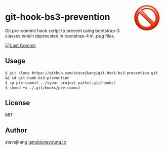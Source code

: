 <a href="https://github.com/stevejkang/git-hook-bs3-prevention"><img src="https://raw.githubusercontent.com/stevejkang/emoji-for-readme/master/emoji/prohibited.png" align="right" width="90" height="90" /></a>

# git-hook-bs3-prevention

  Git pre-commit hook script to prevent using bootstrap-3 classes which deprecated in bootstrap-4 in .pug files.

  [![Last Commit](https://img.shields.io/github/last-commit/stevejkang/git-hook-bs3-prevention.svg)](https://github.com/stevejkang/git-hook-bs3-prevention/commits)


## Usage

    $ git clone https://github.com/stevejkang/git-hook-bs3-prevention.git && cd git-hook-bs3-prevention
    $ cp pre-commit ../<your project path>/.git/hooks/
    $ chmod +x ./.git/hooks/pre-commit

## License

  MIT

## Author

  stevejkang <iam@juneyoung.io>

